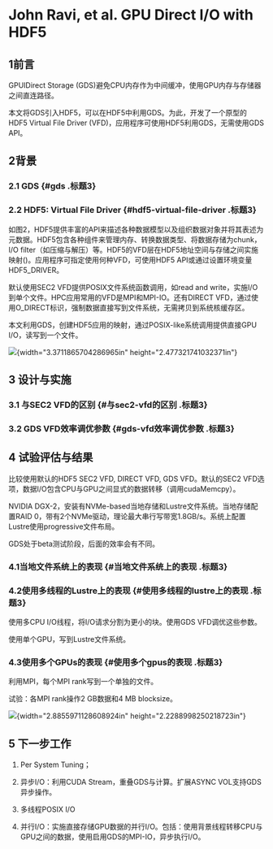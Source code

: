 # John Ravi, et al. GPU Direct I/O with HDF5

## 1前言

GPUIDirect Storage
(GDS)避免CPU内存作为中间缓冲，使用GPU内存与存储器之间直连路径。

本文将GDS引入HDF5，可以在HDF5中利用GDS。为此，开发了一个原型的HDF5
Virtual File Driver (VFD)，应用程序可使用HDF5利用GDS，无需使用GDS API。

## 2背景

### 2.1 GDS {#gds .标题3}

### 2.2 HDF5: Virtual File Driver  {#hdf5-virtual-file-driver .标题3}

如图2，HDF5提供丰富的API来描述各种数据模型以及组织数据对象并将其表述为元数据。HDF5包含各种组件来管理内存、转换数据类型、将数据存储为chunk，I/O
filter（如压缩与解压）等。HDF5的VFD层在HDF5地址空间与存储之间实施映射()。应用程序可指定使用何种VFD，可使用HDF5
API或通过设置环境变量HDF5_DRIVER。

默认使用SEC2 VFD提供POSIX文件系统函数调用，如read and
write，实施I/O到单个文件。HPC应用常用的VFD是MPI和MPI-IO。还有DIRECT
VFD，通过使用O_DIRECT标识，强制数据直接写到文件系统，无需拷贝到系统核缓存区。

本文利用GDS，创建HDF5应用的映射，通过POSIX-like系统调用提供直接GPU
I/O，读写到一个文件。

![](./media/image1.emf){width="3.3711865704286965in"
height="2.477321741032371in"}

## 3 设计与实施

### 3.1 与SEC2 VFD的区别 {#与sec2-vfd的区别 .标题3}

### 3.2 GDS VFD效率调优参数 {#gds-vfd效率调优参数 .标题3}

## 4 试验评估与结果

比较使用默认的HDF5 SEC2 VFD, DIRECT VFD, GDS VFD。默认的SEC2
VFD选项，数据I/O包含CPU与GPU之间显式的数据转移（调用cudaMemcpy）。

NVIDIA DGX-2，安装有NVMe-based当地存储和Lustre文件系统。当地存储配置RAID
0，带有2个NVMe驱动，理论最大串行写带宽1.8GB/s。系统上配置Lustre使用progressive文件布局。

GDS处于beta测试阶段，后面的效率会有不同。

### 4.1当地文件系统上的表现 {#当地文件系统上的表现 .标题3}

### 4.2使用多线程的Lustre上的表现 {#使用多线程的lustre上的表现 .标题3}

使用多CPU I/O线程，将I/O请求分割为更小的块。使用GDS VFD调优这些参数。

使用单个GPU，写到Lustre文件系统。

### 4.3使用多个GPUs的表现 {#使用多个gpus的表现 .标题3}

利用MPI，每个MPI rank写到一个单独的文件。

试验：各MPI rank操作2 GB数据和4 MB blocksize。

![](./media/image2.emf){width="2.8855971128608924in"
height="2.2288998250218723in"}

## 5 下一步工作

1.  Per System Tuning；

2.  异步I/O：利用CUDA Stream，重叠GDS与计算。扩展ASYNC
    VOL支持GDS异步操作。

3.  多线程POSIX I/O

4.  并行I/O：实施直接存储GPU数据的并行I/O。包括：使用背景线程转移CPU与GPU之间的数据，使用启用GDS的MPI-IO，异步执行I/O。

